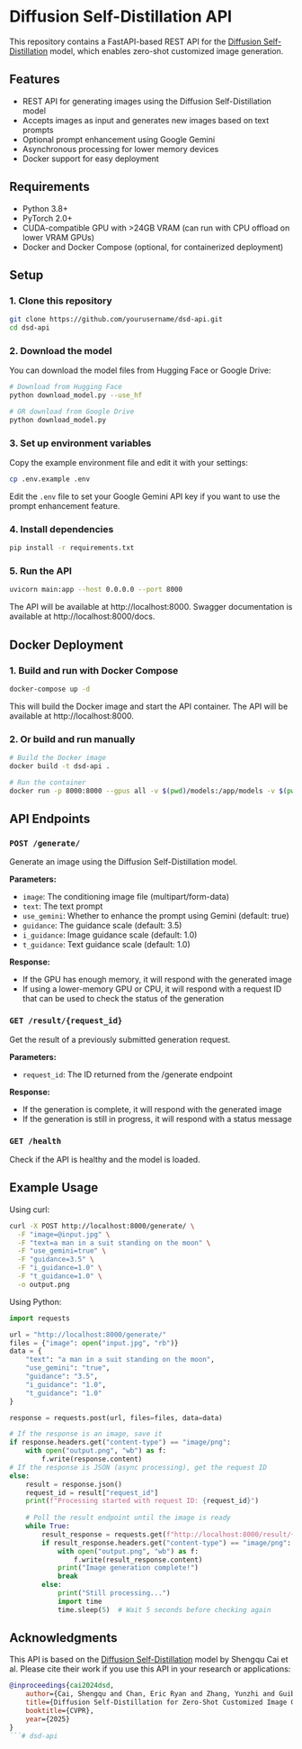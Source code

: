 # Diffusion Self-Distillation API

This repository contains a FastAPI-based REST API for the [Diffusion Self-Distillation](https://github.com/primecai/diffusion-self-distillation) model, which enables zero-shot customized image generation.

## Features

- REST API for generating images using the Diffusion Self-Distillation model
- Accepts images as input and generates new images based on text prompts
- Optional prompt enhancement using Google Gemini
- Asynchronous processing for lower memory devices
- Docker support for easy deployment

## Requirements

- Python 3.8+
- PyTorch 2.0+
- CUDA-compatible GPU with >24GB VRAM (can run with CPU offload on lower VRAM GPUs)
- Docker and Docker Compose (optional, for containerized deployment)

## Setup

### 1. Clone this repository

```bash
git clone https://github.com/yourusername/dsd-api.git
cd dsd-api
```

### 2. Download the model

You can download the model files from Hugging Face or Google Drive:

```bash
# Download from Hugging Face
python download_model.py --use_hf

# OR download from Google Drive
python download_model.py
```

### 3. Set up environment variables

Copy the example environment file and edit it with your settings:

```bash
cp .env.example .env
```

Edit the `.env` file to set your Google Gemini API key if you want to use the prompt enhancement feature.

### 4. Install dependencies

```bash
pip install -r requirements.txt
```

### 5. Run the API

```bash
uvicorn main:app --host 0.0.0.0 --port 8000
```

The API will be available at http://localhost:8000. Swagger documentation is available at http://localhost:8000/docs.

## Docker Deployment

### 1. Build and run with Docker Compose

```bash
docker-compose up -d
```

This will build the Docker image and start the API container. The API will be available at http://localhost:8000.

### 2. Or build and run manually

```bash
# Build the Docker image
docker build -t dsd-api .

# Run the container
docker run -p 8000:8000 --gpus all -v $(pwd)/models:/app/models -v $(pwd)/outputs:/app/outputs -v $(pwd)/uploads:/app/uploads dsd-api
```

## API Endpoints

### `POST /generate/`

Generate an image using the Diffusion Self-Distillation model.

**Parameters:**
- `image`: The conditioning image file (multipart/form-data)
- `text`: The text prompt
- `use_gemini`: Whether to enhance the prompt using Gemini (default: true)
- `guidance`: The guidance scale (default: 3.5)
- `i_guidance`: Image guidance scale (default: 1.0)
- `t_guidance`: Text guidance scale (default: 1.0)

**Response:**
- If the GPU has enough memory, it will respond with the generated image
- If using a lower-memory GPU or CPU, it will respond with a request ID that can be used to check the status of the generation

### `GET /result/{request_id}`

Get the result of a previously submitted generation request.

**Parameters:**
- `request_id`: The ID returned from the /generate endpoint

**Response:**
- If the generation is complete, it will respond with the generated image
- If the generation is still in progress, it will respond with a status message

### `GET /health`

Check if the API is healthy and the model is loaded.

## Example Usage

Using curl:

```bash
curl -X POST http://localhost:8000/generate/ \
  -F "image=@input.jpg" \
  -F "text=a man in a suit standing on the moon" \
  -F "use_gemini=true" \
  -F "guidance=3.5" \
  -F "i_guidance=1.0" \
  -F "t_guidance=1.0" \
  -o output.png
```

Using Python:

```python
import requests

url = "http://localhost:8000/generate/"
files = {"image": open("input.jpg", "rb")}
data = {
    "text": "a man in a suit standing on the moon",
    "use_gemini": "true",
    "guidance": "3.5",
    "i_guidance": "1.0",
    "t_guidance": "1.0"
}

response = requests.post(url, files=files, data=data)

# If the response is an image, save it
if response.headers.get("content-type") == "image/png":
    with open("output.png", "wb") as f:
        f.write(response.content)
# If the response is JSON (async processing), get the request ID
else:
    result = response.json()
    request_id = result["request_id"]
    print(f"Processing started with request ID: {request_id}")
    
    # Poll the result endpoint until the image is ready
    while True:
        result_response = requests.get(f"http://localhost:8000/result/{request_id}")
        if result_response.headers.get("content-type") == "image/png":
            with open("output.png", "wb") as f:
                f.write(result_response.content)
            print("Image generation complete!")
            break
        else:
            print("Still processing...")
            import time
            time.sleep(5)  # Wait 5 seconds before checking again
```

## Acknowledgments

This API is based on the [Diffusion Self-Distillation](https://github.com/primecai/diffusion-self-distillation) model by Shengqu Cai et al. Please cite their work if you use this API in your research or applications:

```bibtex
@inproceedings{cai2024dsd,
    author={Cai, Shengqu and Chan, Eric Ryan and Zhang, Yunzhi and Guibas, Leonidas and Wu, Jiajun and Wetzstein, Gordon.},
    title={Diffusion Self-Distillation for Zero-Shot Customized Image Generation},
    booktitle={CVPR},
    year={2025}
}
```# dsd-api
